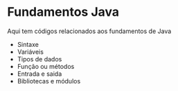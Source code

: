 # Fundamentos Java

Aqui tem códigos relacionados aos fundamentos de Java

- Sintaxe
- Variáveis
- Tipos de dados
- Função ou métodos
- Entrada e saida
- Bibliotecas e módulos